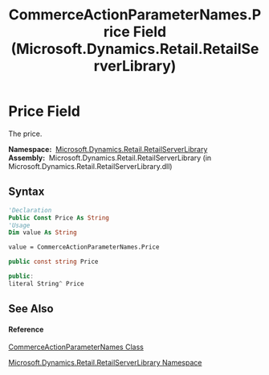 ﻿---
title: CommerceActionParameterNames.Price Field (Microsoft.Dynamics.Retail.RetailServerLibrary)
TOCTitle: Price Field
ms:assetid: F:Microsoft.Dynamics.Retail.RetailServerLibrary.CommerceActionParameterNames.Price
ms:mtpsurl: https://technet.microsoft.com/en-us/library/microsoft.dynamics.retail.retailserverlibrary.commerceactionparameternames.price(v=AX.60)
ms:contentKeyID: 62203102
ms.date: 04/21/2014
mtps_version: v=AX.60
f1_keywords:
- Microsoft.Dynamics.Retail.RetailServerLibrary.CommerceActionParameterNames.Price
dev_langs:
- CSharp
- C++
- VB
---

# Price Field

The price.

**Namespace:**  [Microsoft.Dynamics.Retail.RetailServerLibrary](microsoft-dynamics-retail-retailserverlibrary-namespace.md)  
**Assembly:**  Microsoft.Dynamics.Retail.RetailServerLibrary (in Microsoft.Dynamics.Retail.RetailServerLibrary.dll)

## Syntax

``` vb
'Declaration
Public Const Price As String
'Usage
Dim value As String

value = CommerceActionParameterNames.Price
```

``` csharp
public const string Price
```

``` c++
public:
literal String^ Price
```

## See Also

#### Reference

[CommerceActionParameterNames Class](commerceactionparameternames-class-microsoft-dynamics-retail-retailserverlibrary.md)

[Microsoft.Dynamics.Retail.RetailServerLibrary Namespace](microsoft-dynamics-retail-retailserverlibrary-namespace.md)

